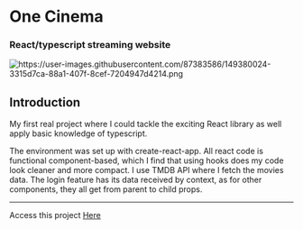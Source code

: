 <h1><name>One Cinema</name></h1>

<h3> React/typescript streaming website </h2>

![<image>https://user-images.githubusercontent.com/87383586/149380024-3315d7ca-88a1-407f-8cef-7204947d4214.png</image>](https://user-images.githubusercontent.com/87383586/149380024-3315d7ca-88a1-407f-8cef-7204947d4214.png)

<h2> Introduction </h2>
<p><description>My first real project where I could tackle the exciting React library as well apply basic knowledge of typescript.</description></p>
<p> 
  The environment was set up with create-react-app. All react code is functional component-based, which I find that using hooks does my code look cleaner and more compact.
  I use TMDB API where I fetch the movies data. The login feature has its data received by context, as for other components, they all get from parent to child props.
</p>

<hr>
Access this project <a href="https://pedantic-northcutt-1aa55c.netlify.app" target="_blank">Here</a>

